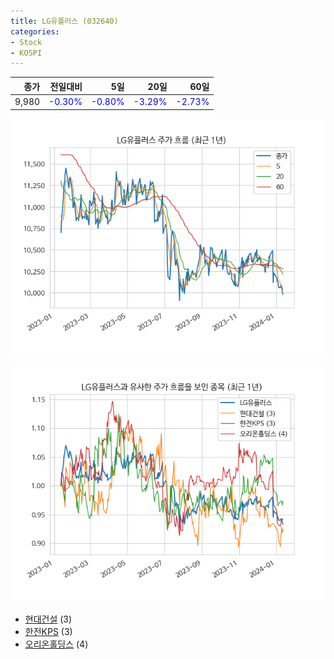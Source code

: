 ```yaml
---
title: LG유플러스 (032640)
categories:
- Stock
- KOSPI
---
```


|종가|전일대비|5일|20일|60일|
|---:|-------:|--:|---:|---:|
|9,980|<span style="color: blue">-0.30%</span>|<span style="color: blue">-0.80%</span>|<span style="color: blue">-3.29%</span>|<span style="color: blue">-2.73%</span>|


<!-- more -->

![032640](/assets/images/stock/032640.png)

![032640](/assets/images/stock/032640_sim.png)

- [현대건설](/000720/) (3)
- [한전KPS](/051600/) (3)
- [오리온홀딩스](//001800/) (4)
